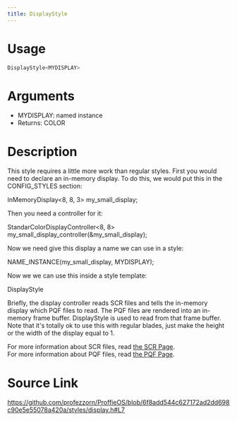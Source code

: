 ```yaml
---
title: DisplayStyle
---
```


# Usage
```cpp
DisplayStyle<MYDISPLAY>
```

# Arguments
 * MYDISPLAY: named instance
 * Returns: COLOR

# Description
This style requires a little more work than regular styles.
First you would need to declare an in-memory display.
To do this, we would put this in the CONFIG_STYLES section:

InMemoryDisplay<8, 8, 3> my_small_display;

Then you need a controller for it:

StandarColorDisplayController<8, 8> my_small_display_controller(&my_small_display);

Now we need give this display a name we can use in a style:

NAME_INSTANCE(my_small_display, MYDISPLAY);

Now we we can use this inside a style template:

DisplayStyle<MYDISPLAY>

Briefly, the display controller reads SCR files and tells
the in-memory display which PQF files to read. The PQF
files are rendered into an in-memory frame buffer.
DisplayStyle is used to read from that frame buffer.
Note that it's totally ok to use this with regular
blades, just make the height or the width of the
display equal to 1.

For more information about SCR files, read [the SCR Page](/display/SCR.html).  
For more information about PQF files, read [the PQF Page](/display/PQF.html).  
# Source Link
https://github.com/profezzorn/ProffieOS/blob/6f8add544c627172ad2dd698c90e5e55078a420a/styles/display.h#L7
